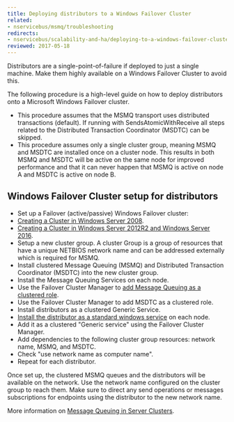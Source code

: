 ```yaml
---
title: Deploying distributors to a Windows Failover Cluster
related:
- nservicebus/msmq/troubleshooting
redirects:
- nservicebus/scalability-and-ha/deploying-to-a-windows-failover-cluster
reviewed: 2017-05-18
---
```


Distributors are a single-point-of-failure if deployed to just a single machine. Make them highly available on a Windows Failover Cluster to avoid this.

The following procedure is a high-level guide on how to deploy distributors onto a Microsoft Windows Failover cluster.

 * This procedure assumes that the MSMQ transport uses distributed transactions (default). If running with SendsAtomicWithReceive all steps related to the Distributed Transaction Coordinator (MSDTC) can be skipped.
 * This procedure assumes only a single cluster group, meaning MSMQ and MSDTC are installed once on a cluster node. This results in both MSMQ and MSDTC will be active on the same node for improved performance and that it can never happen that MSMQ is active on node A and MSDTC is active on node B.


## Windows Failover Cluster setup for distributors

 * Set up a Failover (active/passive) Windows Failover cluster:
  * [Creating a Cluster in Windows Server 2008](https://blogs.msdn.microsoft.com/clustering/2008/01/18/creating-a-cluster-in-windows-server-2008/).
  * [Creating a Cluster in Windows Server 2012R2 and Windows Server 2016](https://technet.microsoft.com/en-us/library/dn505754.aspx).
 * Setup a new cluster group. A cluster Group is a group of resources that have a unique NETBIOS network name and can be addressed externally which is required for MSMQ.
 * Install clustered Message Queuing (MSMQ) and Distributed Transaction Coordinator (MSDTC) into the new cluster group.
  * Install the Message Queuing Services on each node.
  * Use the Failover Cluster Manager to [add Message Queuing as a clustered role](https://blogs.msdn.microsoft.com/asiatech/2016/01/14/build-clustered-msmq-role-on-a-windows-server-2012-r2-failover-cluster/).
  * Use the Failover Cluster Manager to add MSDTC as a clustered role.
 * Install distributors as a clustered Generic Service.
  * [Install the distributor as a standard windows service](/nservicebus/hosting/#self-hosting-windows-service-hosting) on each node.
  * Add it as a clustered "Generic service" using the Failover Cluster Manager.
  * Add dependencies to the following cluster group resources: network name, MSMQ, and MSDTC.
  * Check "use network name as computer name".
  * Repeat for each distributor.

Once set up, the clustered MSMQ queues and the distributors will be available on the network. Use the network name configured on the cluster group to reach them. Make sure to direct any send operations or messages subscriptions for endpoints using the distributor to the new network name.


More information on [Message Queuing in Server Clusters](https://technet.microsoft.com/en-us/library/cc753575.aspx).
